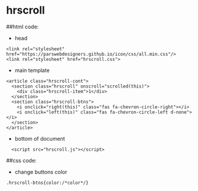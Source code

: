 # hrscroll

##html code:
- head
```
<link rel="stylesheet" href="https://parswebdesigners.github.io/icon/css/all.min.css"/>
<link rel="stylesheet" href="hrscroll.css">
```
- main template
```
<article class="hrscroll-cont">
  <section class="hrscroll" onscroll="scrolled(this)">
    <div class="hrscroll-item">1</div>      
  </section>
  <section class="hrscroll-btns">
    <i onclick="right(this)" class="fas fa-chevron-circle-right"></i>
    <i onclick="left(this)" class="fas fa-chevron-circle-left d-none"></i>
  </section>
</article>
```
- bottom of document
```
  <script src="hrscroll.js"></script>
```

##css code:
- change buttons color
```
.hrscroll-btns{color:/*color*/}
```

